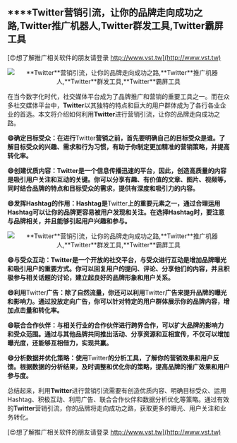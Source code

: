 ## ****Twitter**营销引流，让你的品牌走向成功之路,**Twitter**推广机器人,**Twitter**群发工具,**Twitter**霸屏工具**

[😍想了解推广相关软件的朋友请登录 http://www.vst.tw](http://www.vst.tw)

 <center><img src="https://vst.tw/MP4/tuiguang/png/6.png" alt="**Twitter**营销引流，让你的品牌走向成功之路,**Twitter**推广机器人,**Twitter**群发工具,**Twitter**霸屏工具"></center>

在当今数字化时代，社交媒体平台成为了品牌推广和营销的重要工具之一。而在众多社交媒体平台中，**Twitter**以其独特的特点和巨大的用户群体成为了各行各业企业的首选。本文将介绍如何利用**Twitter**进行营销引流，让你的品牌走向成功之路。

**😄确定目标受众：在进行**Twitter**营销之前，首先要明确自己的目标受众是谁。了解目标受众的兴趣、需求和行为习惯，有助于你制定更加精准的营销策略，并提高转化率。**

**😄创建优质内容：**Twitter**是一个信息传播迅速的平台，因此，创造高质量的内容是吸引用户关注和互动的关键。你可以分享有趣、有价值的文章、图片、视频等，同时结合品牌的特点和目标受众的需求，提供有深度和吸引力的内容。**

**😄发挥Hashtag的作用：Hashtag是**Twitter**上的重要元素之一，通过合理运用Hashtag可以让你的品牌更容易被用户发现和关注。在选择Hashtag时，要注意与品牌相关，并且能够引起用户兴趣和参与。**

 <center><img src="https://vst.tw/MP4/tuiguang/png/2.png" alt="**Twitter**营销引流，让你的品牌走向成功之路,**Twitter**推广机器人,**Twitter**群发工具,**Twitter**霸屏工具"></center>

**😄与受众互动：**Twitter**是一个开放的社交平台，与受众进行互动是增加品牌曝光和吸引用户的重要方式。你可以回复用户的提问、评论、分享他们的内容，并且积极参与相关话题的讨论，建立起良好的品牌形象和用户关系。**

**😄利用**Twitter**广告：除了自然流量，你还可以利用**Twitter**广告来提升品牌的曝光和影响力。通过投放定向广告，你可以针对特定的用户群体展示你的品牌内容，增加点击量和转化率。**

**😄联合合作伙伴：与相关行业的合作伙伴进行跨界合作，可以扩大品牌的影响力和受众范围。通过与其他品牌共同推出活动、分享资源和互相宣传，不仅可以增加曝光度，还能够互相借力，实现共赢。**

**😄分析数据并优化策略：使用**Twitter**的分析工具，了解你的营销效果和用户反馈。根据数据的分析结果，及时调整和优化你的策略，提高品牌的推广效果和用户参与度。**

总结起来，利用**Twitter**进行营销引流需要有创造优质内容、明确目标受众、运用Hashtag、积极互动、利用广告、联合合作伙伴和数据分析优化等策略。通过有效的**Twitter**营销引流，你的品牌将走向成功之路，获取更多的曝光、用户关注和业务转化。

[😍想了解推广相关软件的朋友请登录 http://www.vst.tw](http://www.vst.tw)



